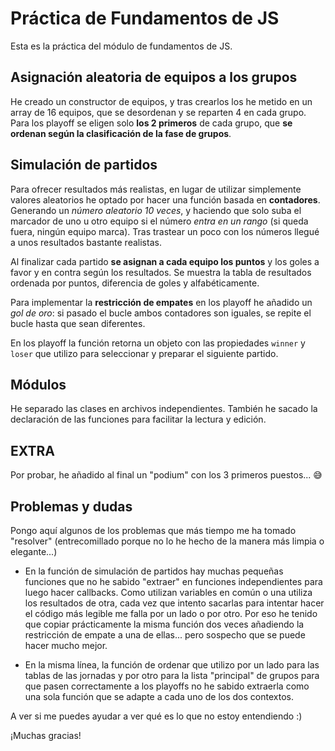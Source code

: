 # Práctica de Fundamentos de JS

Esta es la práctica del módulo de fundamentos de JS.

## Asignación aleatoria de equipos a los grupos

He creado un constructor de equipos, y tras crearlos los he metido en un array de 16 equipos, que se desordenan y se reparten 4 en cada grupo. Para los playoff se eligen solo **los 2 primeros** de cada grupo, que **se ordenan según la clasificación de la fase de grupos**.

## Simulación de partidos

Para ofrecer resultados más realistas, en lugar de utilizar simplemente valores aleatorios he optado por hacer una función basada en **contadores**. Generando un *número aleatorio 10 veces*, y haciendo que solo suba el marcador de uno u otro equipo si el número *entra en un rango* (si queda fuera, ningún equipo marca). Tras trastear un poco con los números llegué a unos resultados bastante realistas.

Al finalizar cada partido **se asignan a cada equipo los puntos** y los goles a favor y en contra según los resultados. Se muestra la tabla de resultados ordenada por puntos, diferencia de goles y alfabéticamente.

Para implementar la **restricción de empates** en los playoff he añadido un *gol de oro*: si pasado el bucle ambos contadores son iguales, se repite el bucle hasta que sean diferentes.

En los playoff la función retorna un objeto con las propiedades ``winner`` y ``loser`` que utilizo para seleccionar y preparar el siguiente partido.

## Módulos

He separado las clases en archivos independientes. También he sacado la declaración de las funciones para facilitar la lectura y edición.

## EXTRA

Por probar, he añadido al final un "podium" con los 3 primeros puestos... 😅


## Problemas y dudas

Pongo aquí algunos de los problemas que más tiempo me ha tomado "resolver" (entrecomillado porque no lo he hecho de la manera más limpia o elegante...)

* En la función de simulación de partidos hay muchas pequeñas funciones que no he sabido "extraer" en funciones independientes para luego hacer callbacks. Como utilizan variables en común o una utiliza los resultados de otra, cada vez que intento sacarlas para intentar hacer el código más legible me falla por un lado o por otro.
Por eso he tenido que copiar prácticamente la misma función dos veces añadiendo la restricción de empate a una de ellas... pero sospecho que se puede hacer mucho mejor.

+ En la misma línea, la función de ordenar que utilizo por un lado para las tablas de las jornadas y por otro para la lista "principal" de grupos para que pasen correctamente a los playoffs no he sabido extraerla como una sola función que se adapte a cada uno de los dos contextos.

A ver si me puedes ayudar a ver qué es lo que no estoy entendiendo :)

¡Muchas gracias!